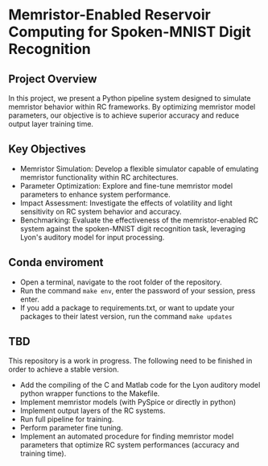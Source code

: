 # Memristor-Enabled Reservoir Computing for Spoken-MNIST Digit Recognition

## Project Overview
In this project, we present a Python pipeline system designed to simulate memristor behavior within RC frameworks. By optimizing memristor model parameters, our objective is to achieve superior accuracy and reduce output layer training time.

## Key Objectives
- Memristor Simulation: Develop a flexible simulator capable of emulating memristor functionality within RC architectures.
- Parameter Optimization: Explore and fine-tune memristor model parameters to enhance system performance.
- Impact Assessment: Investigate the effects of volatility and light sensitivity on RC system behavior and accuracy.
- Benchmarking: Evaluate the effectiveness of the memristor-enabled RC system against the spoken-MNIST digit recognition task, leveraging Lyon's auditory model for input processing.

## Conda enviroment

- Open a terminal, navigate to the root folder of the repository.
- Run the command `make env`, enter the password of your session, press enter.
- If you add a package to requirements.txt, or want to update your packages to their latest version, run the command `make updates`

## TBD 
This repository is a work in progress. The following need to be finished in order to achieve a stable version.

- Add the compiling of the C and Matlab code for the Lyon auditory model python wrapper functions to the Makefile.
- Implement memristor models (with PySpice or directly in python)
- Implement output layers of the RC systems.
- Run full pipeline for training.
- Perform parameter fine tuning.
- Implement an automated procedure for finding memristor model parameters that optimize RC system performances (accuracy and training time).

